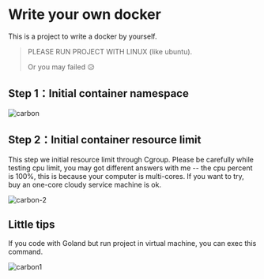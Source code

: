 # Write your own docker

This is a project to write a docker by yourself.

> PLEASE RUN PROJECT WITH LINUX (like ubuntu).
>
> Or you may failed 😥

## Step 1：Initial container namespace

![carbon](https://typora-photos.oss-cn-shenzhen.aliyuncs.com/carbon.png)

## Step 2：Initial container resource limit

This step we initial resource limit through Cgroup. Please be carefully while testing cpu limit, you may got different answers with me -- the cpu percent is 100%,  this is because your computer is multi-cores. If you want to try, buy an one-core cloudy service machine is ok.

![carbon-2](https://typora-photos.oss-cn-shenzhen.aliyuncs.com/carbon-2.png)

## Little tips

If you code with Goland but run project in virtual machine, you can exec this command.

![carbon1](https://typora-photos.oss-cn-shenzhen.aliyuncs.com/carbon1.png)